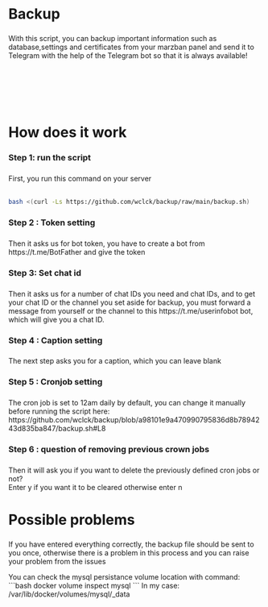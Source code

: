 <h1 align="left">Backup</h1>

###

<p align="left">With this script, you can backup important information such as database,settings and certificates from your marzban panel and send it to Telegram with the help of the Telegram bot so that it is always available!</p>

###

<br clear="both">

<p align="left">‏<br>‏</p>

###

<h1 align="left">How does it work</h1>

###

<h3 align="left">Step 1: run the script</h3>

###

<p align="left">First, you run this command on your server<br><br></p> 

```bash
bash <(curl -Ls https://github.com/wclck/backup/raw/main/backup.sh)
``` 

###

<h3 align="left">Step 2 : Token setting</h3>

###

<p align="left">Then it asks us for bot token, you have to create a bot from https://t.me/BotFather and give the token</p>

###

<h3 align="left">Step 3: Set chat id</h3>

###

<p align="left">Then it asks us for a number of chat IDs you need and chat IDs, and to get your chat ID or the channel you set aside for backup, you must forward a message from yourself or the channel to this https://t.me/userinfobot bot, which will give you a chat ID.</p>

###

<h3 align="left">Step 4 : Caption setting</h3>

###

<p align="left">The next step asks you for a caption, which you can leave blank</p>

###

<h3 align="left">Step 5 : Cronjob setting</h3>

###

<p align="left">The cron job is set to 12am daily by default, you can change it manually before running the script here:
  https://github.com/wclck/backup/blob/a98101e9a470990795836d8b7894243d835ba847/backup.sh#L8 </p>

###

<h3 align="left">Step 6 : question of removing previous crown jobs</h3>

###

<p align="left">Then it will ask you if you want to delete the previously defined cron jobs or not?<br>Enter y if you want it to be cleared otherwise enter n</p>

###

<h1 align="left">Possible problems</h1>

###

<p align="left">If you have entered everything correctly, the backup file should be sent to you once, otherwise there is a problem in this process and you can raise your problem from the issues</p>

<p align="left">You can check the mysql persistance volume location with command:
```bash
docker volume inspect mysql
``` 
In my case:
/var/lib/docker/volumes/mysql/_data
</p>

